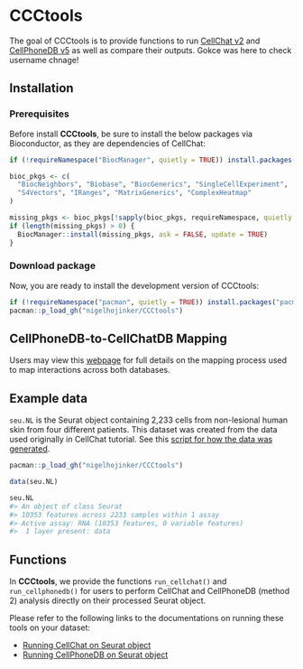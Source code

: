 
<!-- README.md is generated from README.Rmd. Please edit that file -->

# CCCtools

<!-- badges: start -->

<!-- badges: end -->

The goal of CCCtools is to provide functions to run [CellChat
v2](https://github.com/jinworks/CellChat) and [CellPhoneDB
v5](https://github.com/ventolab/CellphoneDB/tree/master) as well as
compare their outputs. Gokce was here to check username chnage!

## Installation

### Prerequisites

Before install **CCCtools**, be sure to install the below packages via
Bioconductor, as they are dependencies of CellChat:

``` r
if (!requireNamespace("BiocManager", quietly = TRUE)) install.packages("BiocManager")

bioc_pkgs <- c(
  "BiocNeighbors", "Biobase", "BiocGenerics", "SingleCellExperiment", 
  "S4Vectors", "IRanges", "MatrixGenerics", "ComplexHeatmap"
)

missing_pkgs <- bioc_pkgs[!sapply(bioc_pkgs, requireNamespace, quietly = TRUE)]
if (length(missing_pkgs) > 0) {
  BiocManager::install(missing_pkgs, ask = FALSE, update = TRUE)
}
```

### Download package

Now, you are ready to install the development version of CCCtools:

``` r
if (!requireNamespace("pacman", quietly = TRUE)) install.packages("pacman")
pacman::p_load_gh("nigelhojinker/CCCtools")
```

## CellPhoneDB-to-CellChatDB Mapping

Users may view this
[webpage](https://cellphonedb-cellchatdb-mapping.vercel.app/) for full
details on the mapping process used to map interactions across both
databases.

## Example data

`seu.NL` is the Seurat object containing 2,233 cells from non-lesional
human skin from four different patients. This dataset was created from
the data used originally in CellChat tutorial. See this [script for how
the data was generated](data-raw/demo_data.md).

``` r
pacman::p_load_gh("nigelhojinker/CCCtools")

data(seu.NL)

seu.NL
#> An object of class Seurat 
#> 10353 features across 2233 samples within 1 assay 
#> Active assay: RNA (10353 features, 0 variable features)
#>  1 layer present: data
```

## Functions

In **CCCtools**, we provide the functions `run_cellchat()` and
`run_cellphonedb()` for users to perform CellChat and CellPhoneDB
(method 2) analysis directly on their processed Seurat object.

Please refer to the following links to the documentations on running
these tools on your dataset:

- [Running CellChat on Seurat
  object](https://github.com/nigelhojinker/CCCtools/blob/main/data-raw/Run_CellChat.md)
- [Running CellPhoneDB on Seurat
  object](https://github.com/nigelhojinker/CCCtools/blob/main/data-raw/Run_CellPhoneDB.md)
